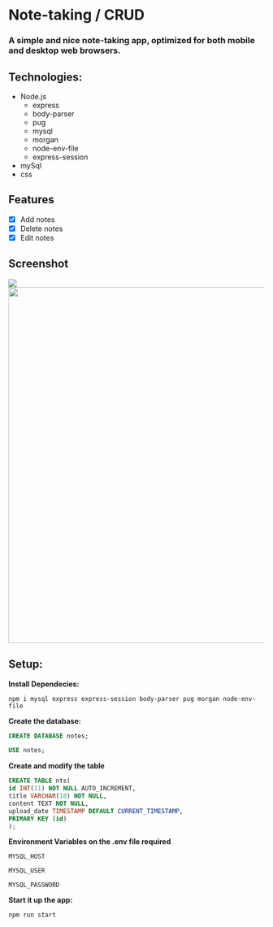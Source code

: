 Note-taking / CRUD
========

### A simple and nice note-taking app, optimized for both mobile and desktop web browsers.

## Technologies:
* Node.js
  * express
  * body-parser
  * pug
  * mysql
  * morgan
  * node-env-file
  * express-session
 * mySql
 * css

## Features
- [x] Add notes
- [x] Delete notes
- [x] Edit notes

## Screenshot

<img src="https://user-images.githubusercontent.com/61896147/89110988-9dd04180-d41e-11ea-81e2-7cb65673ad24.png"/>
<img src="https://user-images.githubusercontent.com/61896147/89110996-bcced380-d41e-11ea-8aaf-09606ae9e860.png" height='700px'/>

## Setup:

**Install Dependecies:**
```
npm i mysql express express-session body-parser pug morgan node-env-file
```

**Create the database:**

```sql
CREATE DATABASE notes;

USE notes;
```

**Create and modify the table**

```sql
CREATE TABLE nts(
id INT(11) NOT NULL AUTO_INCREMENT,
title VARCHAR(18) NOT NULL,
content TEXT NOT NULL,
upload_date TIMESTAMP DEFAULT CURRENT_TIMESTAMP,
PRIMARY KEY (id)
);

```


**Environment Variables on the .env file required**

`MYSQL_HOST`

`MYSQL_USER`

`MYSQL_PASSWORD`


**Start it up the app:**
```
npm run start
```
